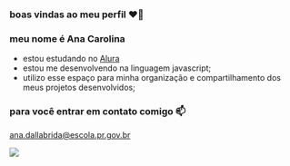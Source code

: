 ### boas vindas ao meu perfil ❤️‍🔥

### meu nome é Ana Carolina 
- estou estudando no [Alura](https://www.alura.com.br)
- estou me desenvolvendo na linguagem javascript;
- utilizo esse espaço para minha organização e compartilhamento dos meus projetos desenvolvidos;

### para você entrar em contato comigo 📫

ana.dallabrida@escola.pr.gov.br


![](https://media1.tenor.com/m/qLEl9-jSpw0AAAAC/jensen-ackles-dean-winchester.gif)
